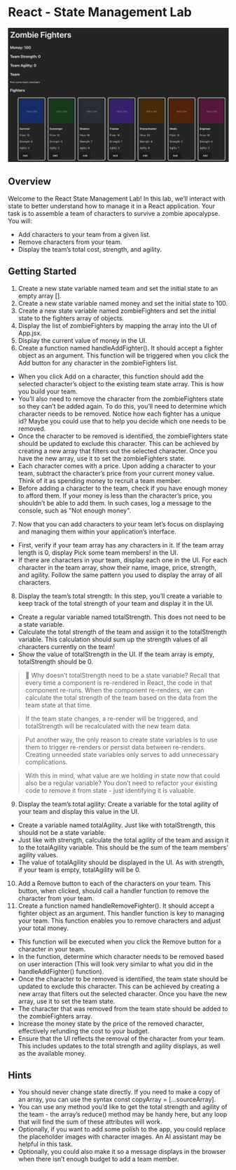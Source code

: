 # React - State Management Lab

![react-state-management-lab](./public/zombie-fighter.png)

## Overview

Welcome to the React State Management Lab! In this lab, we’ll interact with state to better understand how to manage it in a React application. Your task is to assemble a team of characters to survive a zombie apocalypse. You will:

- Add characters to your team from a given list.
- Remove characters from your team.
- Display the team’s total cost, strength, and agility.

## Getting Started

1. Create a new state variable named team and set the initial state to an empty array [].
2. Create a new state variable named money and set the initial state to 100.
3. Create a new state variable named zombieFighters and set the initial state to the fighters array of objects.
4. Display the list of zombieFighters by mapping the array into the UI of App.jsx.
5. Display the current value of money in the UI.
6. Create a function named handleAddFighter(). It should accept a fighter object as an argument. This function will be triggered when you click the Add button for any character in the zombieFighters list.

- When you click Add on a character, this function should add the selected character’s object to the existing team state array. This is how you build your team.
- You’ll also need to remove the character from the zombieFighters state so they can’t be added again. To do this, you’ll need to determine which character needs to be removed. Notice how each fighter has a unique id? Maybe you could use that to help you decide which one needs to be removed.
- Once the character to be removed is identified, the zombieFighters state should be updated to exclude this character. This can be achieved by creating a new array that filters out the selected character. Once you have the new array, use it to set the zombieFighters state.
- Each character comes with a price. Upon adding a character to your team, subtract the character’s price from your current money value. Think of it as spending money to recruit a team member.
- Before adding a character to the team, check if you have enough money to afford them. If your money is less than the character’s price, you shouldn’t be able to add them. In such cases, log a message to the console, such as "Not enough money".

7. Now that you can add characters to your team let’s focus on displaying and managing them within your application’s interface.

- First, verify if your team array has any characters in it. If the team array length is 0, display Pick some team members! in the UI.
- If there are characters in your team, display each one in the UI. For each character in the team array, show their name, image, price, strength, and agility. Follow the same pattern you used to display the array of all characters.

8. Display the team’s total strength: In this step, you’ll create a variable to keep track of the total strength of your team and display it in the UI.

- Create a regular variable named totalStrength. This does not need to be a state variable.
- Calculate the total strength of the team and assign it to the totalStrength variable. This calculation should sum up the strength values of all characters currently on the team!
- Show the value of totalStrength in the UI. If the team array is empty, totalStrength should be 0.

> 🧠 Why doesn’t totalStrength need to be a state variable? Recall that every time a component is re-rendered in React, the code in that component re-runs. When the component re-renders, we can calculate the total strength of the team based on the data from the team state at that time.

> If the team state changes, a re-render will be triggered, and totalStrength will be recalculated with the new team data.

> Put another way, the only reason to create state variables is to use them to trigger re-renders or persist data between re-renders. Creating unneeded state variables only serves to add unnecessary complications.

> With this in mind, what value are we holding in state now that could also be a regular variable? You don’t need to refactor your existing code to remove it from state - just identifying it is valuable.

9. Display the team’s total agility: Create a variable for the total agility of your team and display this value in the UI.

- Create a variable named totalAgility. Just like with totalStrength, this should not be a state variable.
- Just like with strength, calculate the total agility of the team and assign it to the totalAgility variable. This should be the sum of the team members’ agility values.
- The value of totalAgility should be displayed in the UI. As with strength, if your team is empty, totalAgility will be 0.

10. Add a Remove button to each of the characters on your team. This button, when clicked, should call a handler function to remove the character from your team.
11. Create a function named handleRemoveFighter(). It should accept a fighter object as an argument. This handler function is key to managing your team. This function enables you to remove characters and adjust your total money.

- This function will be executed when you click the Remove button for a character in your team.
- In the function, determine which character needs to be removed based on user interaction (This will look very similar to what you did in the handleAddFighter() function).
- Once the character to be removed is identified, the team state should be updated to exclude this character. This can be achieved by creating a new array that filters out the selected character. Once you have the new array, use it to set the team state.
- The character that was removed from the team state should be added to the zombieFighters array.
- Increase the money state by the price of the removed character, effectively refunding the cost to your budget.
- Ensure that the UI reflects the removal of the character from your team. This includes updates to the total strength and agility displays, as well as the available money.

## Hints

- You should never change state directly. If you need to make a copy of an array, you can use the syntax const copyArray = [...sourceArray].
- You can use any method you’d like to get the total strength and agility of the team - the array’s reduce() method may be handy here, but any loop that will find the sum of these attributes will work.
- Optionally, if you want to add some polish to the app, you could replace the placeholder images with character images. An AI assistant may be helpful in this task.
- Optionally, you could also make it so a message displays in the browser when there isn’t enough budget to add a team member.
